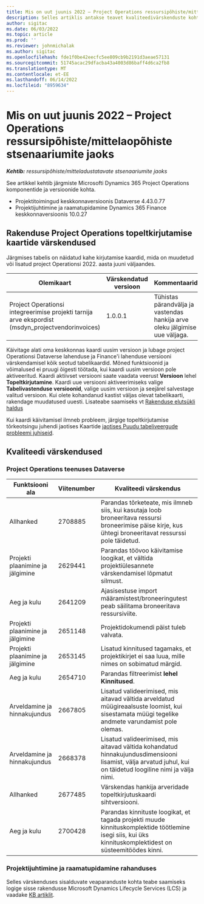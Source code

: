 ```yaml
---
title: Mis on uut juunis 2022 – Project Operations ressursipõhiste/mittelaopõhiste stsenaariumite jaoks
description: Selles artiklis antakse teavet kvaliteedivärskenduste kohta, mis on saadaval Microsofti Dynamics 365 Project Operations 2022. aasta juuni väljaandes ressursi-/ladustamata põhistsenaariumide jaoks.
author: sigitac
ms.date: 06/03/2022
ms.topic: article
ms.prod: ''
ms.reviewer: johnmichalak
ms.author: sigitac
ms.openlocfilehash: fde1f0be42eecfc5ee809cb9b2191d3aeae57131
ms.sourcegitcommit: 51745acac29dfacba43a4003d86baff4d6ca2fb8
ms.translationtype: MT
ms.contentlocale: et-EE
ms.lasthandoff: 06/14/2022
ms.locfileid: "8959634"
---
```

# <a name="whats-new-june-2022---project-operations-for-resourcenon-stocked-based-scenarios"></a>Mis on uut juunis 2022 – Project Operations ressursipõhiste/mittelaopõhiste stsenaariumite jaoks

_**Kehtib:** ressursipõhiste/mitteladustatavate stsenaariumite jaoks_

See artikkel kehtib järgmiste Microsofti Dynamics 365 Project Operations komponentide ja versioonide kohta.

- Projektitoimingud keskkonnaversioonis Dataverse 4.43.0.77
- Projektijuhtimine ja raamatupidamine Dynamics 365 Finance keskkonnaversioonis 10.0.27

## <a name="project-operations-dual-write-maps-updates"></a>Rakenduse Project Operations topeltkirjutamise kaartide värskendused

Järgmises tabelis on näidatud kahe kirjutamise kaardid, mida on muudetud või lisatud project Operationsi 2022. aasta juuni väljaandes.

| Olemikaart | Värskendatud versioon | Kommentaarid |
| --- | --- | --- |
| Project Operationsi integreerimise projekti tarnija arve ekspordist (msdyn_projectvendorinvoices) | 1.0.0.1 | Tühistas pärandvälja ja vastendas hankija arve oleku jälgimise uue väljaga. |

Käivitage alati oma keskkonnas kaardi uusim versioon ja lubage project Operationsi Dataverse lahenduse ja Finance'i lahenduse versiooni värskendamisel kõik seotud tabelikaardid. Mõned funktsioonid ja võimalused ei pruugi õigesti töötada, kui kaardi uusim versioon pole aktiveeritud. Kaardi aktiivset versiooni saate vaadata veerust **Versioon** lehel **Topeltkirjutamine**. Kaardi uue versiooni aktiveerimiseks valige **Tabelivastenduse versioonid**, valige uusim versioon ja seejärel salvestage valitud versioon. Kui olete kohandanud kastist väljas olevat tabelikaarti, rakendage muudatused uuesti. Lisateabe saamiseks vt [Rakenduse elutsükli haldus](/dynamics365/fin-ops-core/dev-itpro/data-entities/dual-write/app-lifecycle-management)

Kui kaardi käivitamisel ilmneb probleem, järgige topeltkirjutamise tõrkeotsingu juhendi jaotises Kaartide [jaotises Puudu tabeliveergude probleemi juhiseid](/dynamics365/fin-ops-core/dev-itpro/data-entities/dual-write/dual-write-troubleshooting-finops-upgrades#missing-table-columns-issue-on-maps).

## <a name="quality-updates"></a>Kvaliteedi värskendused

### <a name="project-operations-on-dataverse"></a>Project Operations teenuses Dataverse

| Funktsiooni ala | Viitenumber | Kvaliteedi värskendus |
| --- | --- | --- |
| Allhanked | 2708885 | Parandas tõrketeate, mis ilmneb siis, kui kasutaja loob broneeritava ressursi broneerimise päise kirje, kus ühtegi broneeritavat ressurssi pole täidetud. |
| Projekti plaanimine ja jälgimine | 2629441 | Parandas töövoo käivitamise loogikat, et vältida projektiülesannete värskendamisel lõpmatut silmust. |
| Aeg ja kulu | 2641209 | Ajasisestuse import määramistest/broneeringutest peab säilitama broneeritava ressursiviite. |
| Projekti plaanimine ja jälgimine | 2651148 | Projektidokumendi päist tuleb valvata.|
| Projekti plaanimine ja jälgimine | 2653145 | Lisatud kinnitused tagamaks, et projektikirjet ei saa luua, mille nimes on sobimatud märgid. |
| Aeg ja kulu | 2654710 | Parandas filtreerimist **lehel Kinnitused**. |
| Arveldamine ja hinnakujundus | 2667805 | Lisatud valideerimised, mis aitavad vältida arveldatud müügireaalsuste loomist, kui sisestamata müügi tegelike andmete varundamist pole olemas. |
| Arveldamine ja hinnakujundus | 2668378 | Lisatud valideerimised, mis aitavad vältida kohandatud hinnakujundusdimensiooni lisamist, välja arvatud juhul, kui on täidetud loogiline nimi ja välja nimi. |
| Allhanked | 2677485 | Värskendas hankija arveridade topeltkirjutuskaardi sihtversiooni. |
| Aeg ja kulu | 2700428 | Parandas kinnituste loogikat, et tagada projekti muude kinnituskomplektide töötlemine isegi siis, kui üks kinnituskomplektidest on süsteemitöödes kinni. |

### <a name="project-management-and-accounting-in-finance"></a>Projektijuhtimine ja raamatupidamine rahanduses

Selles värskenduses sisalduvate veaparanduste kohta teabe saamiseks logige sisse rakendusse Microsoft Dynamics Lifecycle Services (LCS) ja vaadake [KB artiklit](https://fix.lcs.dynamics.com/Issue/Details?bugId=673271).
